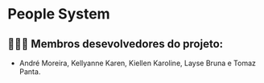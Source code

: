 # People System
## 👨🏼‍💻 Membros desevolvedores do projeto:

- André Moreira, Kellyanne Karen, Kiellen Karoline, Layse Bruna e Tomaz Panta.
